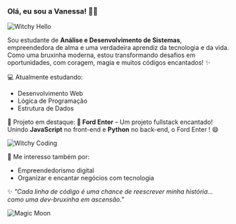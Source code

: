 ### Olá, eu sou a Vanessa! 👋✨

![Witchy Hello](https://media.giphy.com/media/v1.Y2lkPTc5MGI3NjExdml3Y2dhazQ2aWYxMnR6cHdtdXAyMHoxb2M4cTg4ZzBsbjV2a3dpMiZlcD12MV9naWZzX3NlYXJjaCZjdD1n/K2FGr0zPrEeyg/giphy.gif)

Sou estudante de **Análise e Desenvolvimento de Sistemas**, empreendedora de alma e uma verdadeira aprendiz da tecnologia e da vida. Como uma bruxinha moderna, estou transformando desafios em oportunidades, com coragem, magia e muitos códigos encantados! ✨

💻 Atualmente estudando:
- Desenvolvimento Web
- Lógica de Programação
- Estrutura de Dados

🚀 Projeto em destaque:
**🔧 Ford Enter** – Um projeto fullstack encantado!  
Unindo **JavaScript** no front-end e **Python** no back-end, o Ford Enter ! 😄

![Witchy Coding](https://media.giphy.com/media/v1.Y2lkPTc5MGI3NjExZ3Q5anlvNWJvM2QwYTdxdm51cHNuaXlneTNqYzFzMmE2ZzR3b2c1NSZlcD12MV9naWZzX3NlYXJjaCZjdD1n/loIQST9QmwzyWgxd4u/giphy.gif)

🌱 Me interesso também por:
- Empreendedorismo digital
- Organizar e encantar negócios com tecnologia


✨ *"Cada linha de código é uma chance de reescrever minha história... como uma dev-bruxinha em ascensão."*

![Magic Moon](https://media.giphy.com/media/v1.Y2lkPTc5MGI3NjExeTVhbGFwaGpwc3FvdGR4MGoybzlyZjE4amZjNnltZGN5M3U4OGZ2YyZlcD12MV9naWZzX3NlYXJjaCZjdD1n/l3vRfNA1p0rvhMSvS/giphy.gif)
